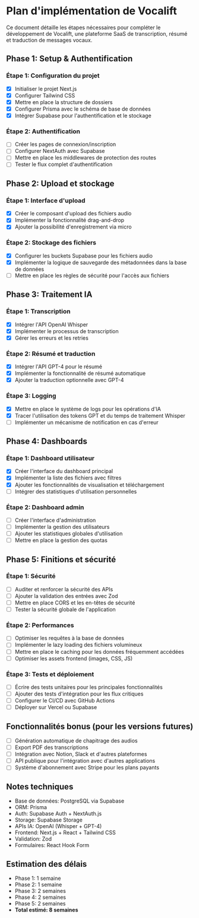 # Plan d'implémentation de Vocalift

Ce document détaille les étapes nécessaires pour compléter le développement de Vocalift, une plateforme SaaS de transcription, résumé et traduction de messages vocaux.

## Phase 1: Setup & Authentification

### Étape 1: Configuration du projet
- [x] Initialiser le projet Next.js
- [x] Configurer Tailwind CSS
- [x] Mettre en place la structure de dossiers
- [x] Configurer Prisma avec le schéma de base de données
- [x] Intégrer Supabase pour l'authentification et le stockage

### Étape 2: Authentification
- [ ] Créer les pages de connexion/inscription
- [ ] Configurer NextAuth avec Supabase
- [ ] Mettre en place les middlewares de protection des routes
- [ ] Tester le flux complet d'authentification

## Phase 2: Upload et stockage

### Étape 1: Interface d'upload
- [x] Créer le composant d'upload des fichiers audio
- [x] Implémenter la fonctionnalité drag-and-drop
- [x] Ajouter la possibilité d'enregistrement via micro

### Étape 2: Stockage des fichiers
- [x] Configurer les buckets Supabase pour les fichiers audio
- [x] Implémenter la logique de sauvegarde des métadonnées dans la base de données
- [ ] Mettre en place les règles de sécurité pour l'accès aux fichiers

## Phase 3: Traitement IA

### Étape 1: Transcription
- [x] Intégrer l'API OpenAI Whisper
- [x] Implémenter le processus de transcription
- [x] Gérer les erreurs et les retries

### Étape 2: Résumé et traduction
- [x] Intégrer l'API GPT-4 pour le résumé
- [x] Implémenter la fonctionnalité de résumé automatique
- [x] Ajouter la traduction optionnelle avec GPT-4

### Étape 3: Logging
- [x] Mettre en place le système de logs pour les opérations d'IA
- [x] Tracer l'utilisation des tokens GPT et du temps de traitement Whisper
- [ ] Implémenter un mécanisme de notification en cas d'erreur

## Phase 4: Dashboards

### Étape 1: Dashboard utilisateur
- [x] Créer l'interface du dashboard principal
- [x] Implémenter la liste des fichiers avec filtres
- [x] Ajouter les fonctionnalités de visualisation et téléchargement
- [ ] Intégrer des statistiques d'utilisation personnelles

### Étape 2: Dashboard admin
- [ ] Créer l'interface d'administration
- [ ] Implémenter la gestion des utilisateurs
- [ ] Ajouter les statistiques globales d'utilisation
- [ ] Mettre en place la gestion des quotas

## Phase 5: Finitions et sécurité

### Étape 1: Sécurité
- [ ] Auditer et renforcer la sécurité des APIs
- [ ] Ajouter la validation des entrées avec Zod
- [ ] Mettre en place CORS et les en-têtes de sécurité
- [ ] Tester la sécurité globale de l'application

### Étape 2: Performances
- [ ] Optimiser les requêtes à la base de données
- [ ] Implémenter le lazy loading des fichiers volumineux
- [ ] Mettre en place le caching pour les données fréquemment accédées
- [ ] Optimiser les assets frontend (images, CSS, JS)

### Étape 3: Tests et déploiement
- [ ] Écrire des tests unitaires pour les principales fonctionnalités
- [ ] Ajouter des tests d'intégration pour les flux critiques
- [ ] Configurer le CI/CD avec GitHub Actions
- [ ] Déployer sur Vercel ou Supabase

## Fonctionnalités bonus (pour les versions futures)

- [ ] Génération automatique de chapitrage des audios
- [ ] Export PDF des transcriptions
- [ ] Intégration avec Notion, Slack et d'autres plateformes
- [ ] API publique pour l'intégration avec d'autres applications
- [ ] Système d'abonnement avec Stripe pour les plans payants

## Notes techniques

- Base de données: PostgreSQL via Supabase
- ORM: Prisma
- Auth: Supabase Auth + NextAuth.js
- Storage: Supabase Storage
- APIs IA: OpenAI (Whisper + GPT-4)
- Frontend: Next.js + React + Tailwind CSS
- Validation: Zod
- Formulaires: React Hook Form

## Estimation des délais

- Phase 1: 1 semaine
- Phase 2: 1 semaine
- Phase 3: 2 semaines
- Phase 4: 2 semaines
- Phase 5: 2 semaines
- **Total estimé: 8 semaines** 